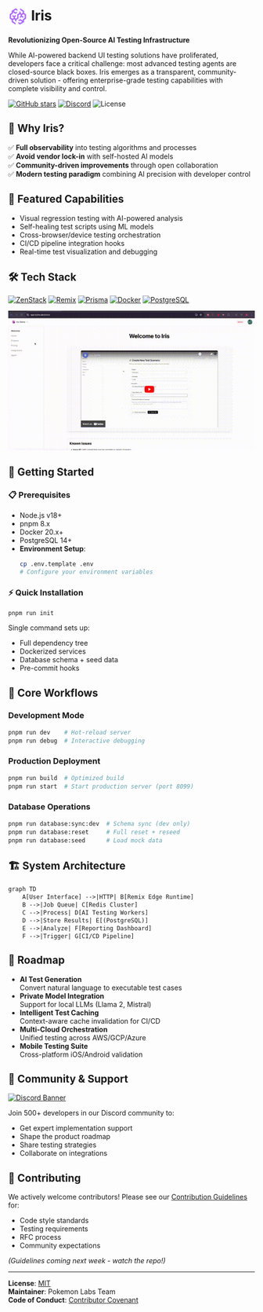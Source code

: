 
# <img src="./public/iris.svg" alt="Iris Logo" style="vertical-align: middle; width: 40px; height: 40px;" /> Iris

**Revolutionizing Open-Source AI Testing Infrastructure**

While AI-powered backend UI testing solutions have proliferated, developers face a critical challenge: most advanced testing agents are closed-source black boxes. Iris emerges as a transparent, community-driven solution - offering enterprise-grade testing capabilities with complete visibility and control.

[![GitHub stars](https://img.shields.io/github/stars/pokemonlabs/iris?style=social)](https://github.com/pokemonlabs/iris) 
[![Discord](https://img.shields.io/badge/Discord-Join%20Chat-7289da?style=flat&logo=discord)](https://discord.gg/uuNbJQyw6g)
![License](https://img.shields.io/badge/License-MIT-green)

## 🚀 Why Iris?

✅ **Full observability** into testing algorithms and processes  
✅ **Avoid vendor lock-in** with self-hosted AI models  
✅ **Community-driven improvements** through open collaboration  
✅ **Modern testing paradigm** combining AI precision with developer control

## 🌟 Featured Capabilities

- Visual regression testing with AI-powered analysis
- Self-healing test scripts using ML models
- Cross-browser/device testing orchestration
- CI/CD pipeline integration hooks
- Real-time test visualization and debugging

## 🛠 Tech Stack

[![ZenStack](https://img.shields.io/badge/ZenStack-2.0-blue?style=flat&logo=prisma)](https://zenstack.dev)
[![Remix](https://img.shields.io/badge/Remix-2.0-purple?style=flat&logo=remix)](https://remix.run)
[![Prisma](https://img.shields.io/badge/Prisma-5.0-black?style=flat&logo=prisma)](https://prisma.io)
[![Docker](https://img.shields.io/badge/Docker-20.x-2496ED?style=flat&logo=docker)](https://docker.com)
[![PostgreSQL](https://img.shields.io/badge/PostgreSQL-14+-336791?style=flat&logo=postgresql)](https://postgresql.org)

![Iris Testing Demo](./tryiris.gif)

## 🚀 Getting Started

### 📋 Prerequisites

- Node.js v18+
- pnpm 8.x
- Docker 20.x+
- PostgreSQL 14+
- **Environment Setup**:
  ```bash
  cp .env.template .env
  # Configure your environment variables
  ```

### ⚡ Quick Installation
```bash
pnpm run init
```
Single command sets up:
- Full dependency tree
- Dockerized services
- Database schema + seed data
- Pre-commit hooks

## 🧩 Core Workflows

### Development Mode
```bash
pnpm run dev    # Hot-reload server
pnpm run debug  # Interactive debugging
```

### Production Deployment
```bash
pnpm run build  # Optimized build
pnpm run start  # Start production server (port 8099)
```

### Database Operations
```bash
pnpm run database:sync:dev  # Schema sync (dev only)
pnpm run database:reset     # Full reset + reseed
pnpm run database:seed      # Load mock data
```

## 🏗 System Architecture

```mermaid
graph TD
    A[User Interface] -->|HTTP| B[Remix Edge Runtime]
    B -->|Job Queue| C[Redis Cluster]
    C -->|Process| D[AI Testing Workers]
    D -->|Store Results| E[(PostgreSQL)]
    E -->|Analyze| F[Reporting Dashboard]
    F -->|Trigger| G[CI/CD Pipeline]
```

## 🧭 Roadmap

- **AI Test Generation**  
  Convert natural language to executable test cases
- **Private Model Integration**  
  Support for local LLMs (Llama 2, Mistral)
- **Intelligent Test Caching**  
  Context-aware cache invalidation for CI/CD
- **Multi-Cloud Orchestration**  
  Unified testing across AWS/GCP/Azure
- **Mobile Testing Suite**  
  Cross-platform iOS/Android validation

## 💌 Community & Support

[![Discord Banner](https://dcbadge.vercel.app/api/server/uuNbJQyw6g)](https://discord.gg/uuNbJQyw6g)

Join 500+ developers in our Discord community to:
- Get expert implementation support
- Shape the product roadmap
- Share testing strategies
- Collaborate on integrations

## 🤝 Contributing

We actively welcome contributors! Please see our [Contribution Guidelines](https://github.com/pokemonlabs/iris/CONTRIBUTING.md) for:
- Code style standards
- Testing requirements
- RFC process
- Community expectations

*(Guidelines coming next week - watch the repo!)*

---

**License**: [MIT](https://opensource.org/licenses/MIT)  
**Maintainer**: Pokemon Labs Team  
**Code of Conduct**: [Contributor Covenant](https://www.contributor-covenant.org/)
